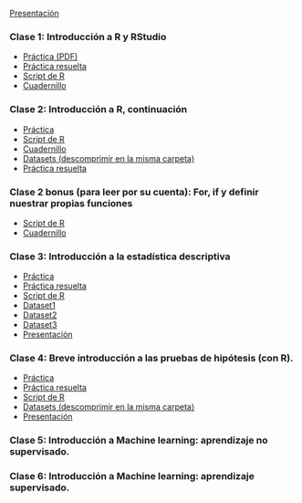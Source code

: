 [Presentación](https://cursos-a2b2c.github.io/analisis_de_datos_con_r_noviembre_2022/clases/clase_0/presentacion.pdf)

### Clase 1: Introducción a R y RStudio

* [Práctica (PDF)](https://cursos-a2b2c.github.io/analisis_de_datos_con_r_noviembre_2022/clases/clase_1/practica_dia_1.pdf)
* [Práctica resuelta](https://cursos-a2b2c.github.io/analisis_de_datos_con_r_noviembre_2022/clases/clase_1/solucion_practica_dia_1.R)
* [Script de R](https://cursos-a2b2c.github.io/analisis_de_datos_con_r_noviembre_2022/clases/clase_1/dia_1.R)
* [Cuadernillo](https://cursos-a2b2c.github.io/analisis_de_datos_con_r_noviembre_2022/clases/clase_1/dia_1.Rmd)
<!--* [Clase grabada parte 1](https://youtu.be/Z8RZSLS61d8)  -->
<!--* [Clase grabada parte 2](https://youtu.be/9P06axf4KyA)-->


### Clase 2: Introducción a R, continuación
* [Práctica](https://cursos-a2b2c.github.io/analisis_de_datos_con_r_noviembre_2022/clases/clase_2/practica_dia_2.docx)
* [Script de R](https://cursos-a2b2c.github.io/analisis_de_datos_con_r_noviembre_2022/clases/clase_2/dia_2.R)
* [Cuadernillo](https://cursos-a2b2c.github.io/analisis_de_datos_con_r_noviembre_2022/clases/clase_2/curso_r_dia2.Rmd)
* [Datasets (descomprimir en la misma carpeta)](https://cursos-a2b2c.github.io/analisis_de_datos_con_r_noviembre_2022/clases/clase_2/datasets.zip)
* [Práctica resuelta](https://cursos-a2b2c.github.io/analisis_de_datos_con_r_noviembre_2022/clases/clase_2/solucion_practica_dia_2.R)
<!--* [Clase grabada y mitad de la 3](https://youtu.be/dgJLgm0M0UY)-->
<!--* [Práctica grabada](https://youtu.be/Z8RZSLS61d8)  -->

### Clase 2 bonus (para leer por su cuenta): For, if y definir nuestrar propias funciones
* [Script de R](https://cursos-a2b2c.github.io/analisis_de_datos_con_r_noviembre_2022/clases/clase_2/dia_bonus.R)
* [Cuadernillo](https://cursos-a2b2c.github.io/analisis_de_datos_con_r_noviembre_2022/clases/clase_2/dia_bonus.Rmd)


### Clase 3: Introducción a la estadística descriptiva
* [Práctica](https://cursos-a2b2c.github.io/analisis_de_datos_con_r_noviembre_2022/clases/clase_3/practica.pdf)
* [Práctica resuelta](https://cursos-a2b2c.github.io/analisis_de_datos_con_r_noviembre_2022/clases/clase_3/solucion_practica_dia_3.R)
* [Script de R](https://cursos-a2b2c.github.io/analisis_de_datos_con_r_noviembre_2022/clases/clase_3/Dia3.R)
* [Dataset1](https://cursos-a2b2c.github.io/analisis_de_datos_con_r_noviembre_2022/clases/clase_3/exp_mtx.Rdata)
* [Dataset2](https://cursos-a2b2c.github.io/analisis_de_datos_con_r_noviembre_2022/clases/clase_3/antropometria.csv)
* [Dataset3](https://cursos-a2b2c.github.io/analisis_de_datos_con_r_noviembre_2022/clases/clase_3/cases-covid-19-by-country.csv)
* [Presentación](https://cursos-a2b2c.github.io/analisis_de_datos_con_r_noviembre_2022/clases/clase_3/Dia3.pdf)

### Clase 4: Breve introducción a las pruebas de hipótesis (con R).
* [Práctica](https://cursos-a2b2c.github.io/analisis_de_datos_con_r_noviembre_2022/clases/clase_4/practica_dia_4.pdf)
* [Práctica resuelta](https://cursos-a2b2c.github.io/analisis_de_datos_con_r_noviembre_2022/clases/clase_4/solucion_practica_dia_4.R)
* [Script de R](https://cursos-a2b2c.github.io/analisis_de_datos_con_r_noviembre_2022/clases/clase_4/dia_4.R)
* [Datasets (descomprimir en la misma carpeta)](https://cursos-a2b2c.github.io/analisis_de_datos_con_r_noviembre_2022/clases/clase_4/datasets.zip)
* [Presentación](https://cursos-a2b2c.github.io/analisis_de_datos_con_r_noviembre_2022/clases/clase_4/clase_4_presentacion.pdf)

### Clase 5: Introducción a Machine learning: aprendizaje no supervisado.
<!--* [Práctica](https://cursos-a2b2c.github.io/analisis_de_datos_con_r_noviembre_2022/clases/clase_5/clase_5_practica.pdf)  -->
<!--* [Práctica resuelta](https://cursos-a2b2c.github.io/analisis_de_datos_con_r_noviembre_2022/clases/clase_5/clase_5_resueltos.R)    -->
<!--* [Script de R](https://cursos-a2b2c.github.io/analisis_de_datos_con_r_noviembre_2022/clases/clase_5/clase_5.R)  -->
<!--* [Datasets (descomprimir en la misma carpeta)](https://cursos-a2b2c.github.io/analisis_de_datos_con_r_noviembre_2022/clases/clase_5/datasets.zip)  -->
<!--* [Presentación](https://cursos-a2b2c.github.io/analisis_de_datos_con_r_noviembre_2022/clases/clase_5/clase_5_presentacion.pdf)  -->

### Clase 6: Introducción a Machine learning: aprendizaje supervisado.
<!--* [Script de R](https://cursos-a2b2c.github.io/analisis_de_datos_con_r_noviembre_2022/clases/clase_6/clase_6.R)  -->
<!--* [Datasets (descomprimir en la misma carpeta)](https://cursos-a2b2c.github.io/analisis_de_datos_con_r_noviembre_2022/clases/clase_6/datasets.zip)  -->
